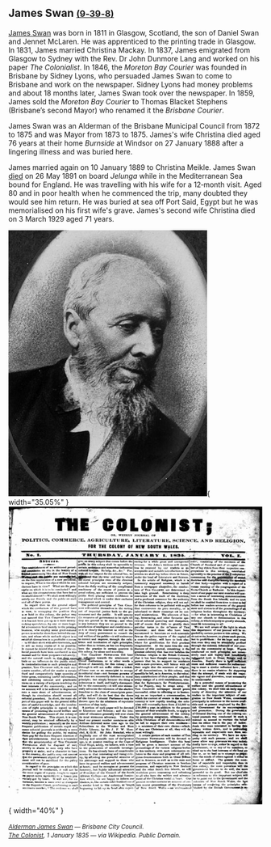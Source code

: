 ## James Swan <small>[(9‑39‑8)](https://brisbane.discovereverafter.com/profile/31818561 "Go to Memorial Information" )</small>

[James Swan](https://adb.anu.edu.au/biography/swan-james-4677) was born in 1811 in Glasgow, Scotland, the son of Daniel Swan and Jennet McLaren. He was apprenticed to the printing trade in Glasgow. In 1831, James married Christina Mackay. In 1837, James emigrated from Glasgow to Sydney with the Rev. Dr John Dunmore Lang and worked on his paper *The Colonialist*. In 1846, the *Moreton Bay Courier* was founded in Brisbane by Sidney Lyons, who persuaded James Swan to come to Brisbane and work on the newspaper. Sidney Lyons had money problems and about 18 months later, James Swan took over the newspaper. In 1859, James sold the *Moreton Bay Courier* to Thomas Blacket Stephens (Brisbane’s second Mayor) who renamed it the *Brisbane Courier*. 

James Swan was an Alderman of the Brisbane Municipal Council from 1872 to 1875 and was Mayor from 1873 to 1875. James's wife Christina died aged 76 years at their home *Burnside* at Windsor on 27 January 1888 after a lingering illness and was buried here. 

James married again on 10 January 1889 to Christina Meikle. James Swan [died](https://trove.nla.gov.au/newspaper/article/167940237) on 26 May 1891 on board *Jelunga* while in the Mediterranean Sea bound for England. He was travelling with his wife for a 12‑month visit. Aged 80 and in poor health when he commenced the trip, many doubted they would see him return. He was buried at sea off Port Said, Egypt but he was memorialised on his first wife's grave. James's second wife Christina died on 3 March 1929 aged 71 years.

![Alderman James Swan](../assets/james-swan.jpg){ width="35.05%" } ![The Colonist](../assets/colonist-1-January-1835.jpg){ width="40%" } 

*<small>[Alderman James Swan](https://library-brisbane.ent.sirsidynix.net.au/client/en_AU/BrisbaneImages/search/detailnonmodal/ent:$002f$002fSD_ASSET$002f0$002fSD_ASSET:19691/one?qu=Alderman+James+Swan&rm=BRISBANEIMAGES0%7C%7C%7C1%7C%7C%7C0%7C%7C%7Ctrue&te=ASSET&lm=ALL_ASSETS) — Brisbane City Council.</small>* <br>
*<small>[The Colonist](https://en.wikipedia.org/wiki/The_Colonist), 1 January 1835 — via Wikipedia. Public Domain.</small>*  
